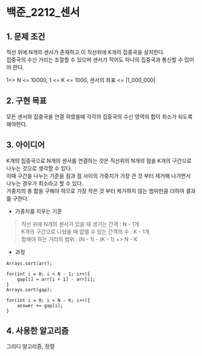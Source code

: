 # 백준_2212_센서


## 1. 문제 조건

직선 위에 N개의 센서가 존재하고 이 직선위에 K개의 집중국을 설치한다.\
집중국의 수신 거리는 조절할 수 있으며 센서가 적어도 하나의 집중국과 통신할 수 있어야 한다.

1<= N <= 10000, 1 <= K <= 1000, 센서의 좌표 <= |1_000_000|

## 2. 구현 목표

모든 센서와 집중국을 연결 하였을때 각각의 집중국의 수신 영역의 합이 최소가 되도록 해야한다.

## 3. 아이디어

K개의 집중국으로 N개의 센서를 연결하는 것은 직선위의 N개의 점을 K개의 구간으로 나누는 것으로 생각할 수 있다.\
이때 구간을 나누는 기준을 점과 점 사이의 가중치가 가장 큰 것 부터 제거해 나가면서 나누는 경우가 최소라고 할 수 있다.\
가중치의 총 합을 구해야 하므로 가장 작은 것 부터 제거하지 않는 범위만큼 더하여 결과를 구한다.

- 가중치를 지우는 기준
> 직선 위에 N개의 센서가 있을 때 생기는 간격 : N - 1개\
> K개의 구간으로 나눴을 때 없앨 수 있는 간격의 수 : K - 1개\
> 합해야 하는 거리의 범위 : (N - 1)  - (K - 1) => N - K

- 과정
```
Arrays.sort(arr);

for(int i = 0; i < N - 1; i++){
    gap[i] = arr[i + 1] - arr[i];
}
Arrays.sort(gap);

for(int i = 0; i < N - K; i++){
    answer += gap[i];
}
```


## 4. 사용한 알고리즘

그리디 알고리즘, 정렬

